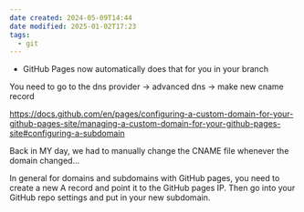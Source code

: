 ```yaml
---
date created: 2024-05-09T14:44
date modified: 2025-01-02T17:23
tags:
  - git
---
```

- GitHub Pages now automatically does that for you in your branch

You need to go to the dns provider -> advanced dns -> make new cname record

https://docs.github.com/en/pages/configuring-a-custom-domain-for-your-github-pages-site/managing-a-custom-domain-for-your-github-pages-site#configuring-a-subdomain

Back in MY day, we had to manually change the CNAME file whenever the domain changed...

In general for domains and subdomains with GitHub pages, you need to create a new A record and point it to the GitHub pages IP. Then go into your GitHub repo settings and put in your new subdomain. 